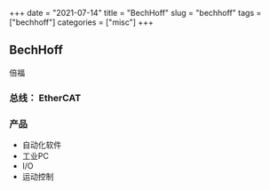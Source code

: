 +++ 
date = "2021-07-14"
title = "BechHoff"
slug = "bechhoff" 
tags = ["bechhoff"]
categories = ["misc"]
+++

## BechHoff

倍福

### 总线： EtherCAT

### 产品
- 自动化软件
- 工业PC
- I/O
- 运动控制
